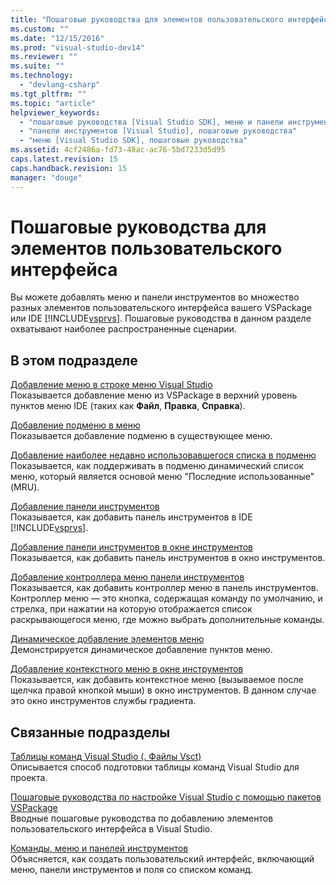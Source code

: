 ```yaml
---
title: "Пошаговые руководства для элементов пользовательского интерфейса | Microsoft Docs"
ms.custom: ""
ms.date: "12/15/2016"
ms.prod: "visual-studio-dev14"
ms.reviewer: ""
ms.suite: ""
ms.technology: 
  - "devlang-csharp"
ms.tgt_pltfrm: ""
ms.topic: "article"
helpviewer_keywords: 
  - "пошаговые руководства [Visual Studio SDK], меню и панели инструментов"
  - "панели инструментов [Visual Studio], пошаговые руководства"
  - "меню [Visual Studio SDK], пошаговые руководства"
ms.assetid: 4cf2486a-fd73-48ac-ac76-5bd7233d5d95
caps.latest.revision: 15
caps.handback.revision: 15
manager: "douge"
---
```

# Пошаговые руководства для элементов пользовательского интерфейса
Вы можете добавлять меню и панели инструментов во множество разных элементов пользовательского интерфейса вашего VSPackage или IDE [!INCLUDE[vsprvs](../code-quality/includes/vsprvs_md.md)]. Пошаговые руководства в данном разделе охватывают наиболее распространенные сценарии.  
  
## В этом подразделе  
 [Добавление меню в строке меню Visual Studio](../extensibility/adding-a-menu-to-the-visual-studio-menu-bar.md)  
 Показывается добавление меню из VSPackage в верхний уровень пунктов меню IDE \(таких как **Файл**, **Правка**, **Справка**\).  
  
 [Добавление подменю в меню](../extensibility/adding-a-submenu-to-a-menu.md)  
 Показывается добавление подменю в существующее меню.  
  
 [Добавление наиболее недавно использовавшегося списка в подменю](../extensibility/adding-a-most-recently-used-list-to-a-submenu.md)  
 Показывается, как поддерживать в подменю динамический список меню, который является основой меню "Последние использованные" \(MRU\).  
  
 [Добавление панели инструментов](../extensibility/adding-a-toolbar.md)  
 Показывается, как добавить панель инструментов в IDE [!INCLUDE[vsprvs](../code-quality/includes/vsprvs_md.md)].  
  
 [Добавление панели инструментов в окне инструментов](../extensibility/adding-a-toolbar-to-a-tool-window.md)  
 Показывается, как добавить панель инструментов в окно инструментов.  
  
 [Добавление контроллера меню панели инструментов](../extensibility/adding-a-menu-controller-to-a-toolbar.md)  
 Показывается, как добавить контроллер меню в панель инструментов. Контроллер меню — это кнопка, содержащая команду по умолчанию, и стрелка, при нажатии на которую отображается список раскрывающегося меню, где можно выбрать дополнительные команды.  
  
 [Динамическое добавление элементов меню](../extensibility/dynamically-adding-menu-items.md)  
 Демонстрируется динамическое добавление пунктов меню.  
  
 [Добавление контекстного меню в окне инструментов](../extensibility/adding-a-shortcut-menu-in-a-tool-window.md)  
 Показывается, как добавить контекстное меню \(вызываемое после щелчка правой кнопкой мыши\) в окно инструментов. В данном случае это окно инструментов службы градиента.  
  
## Связанные подразделы  
 [Таблицы команд Visual Studio \(. Файлы Vsct\)](../extensibility/internals/visual-studio-command-table-dot-vsct-files.md)  
 Описывается способ подготовки таблицы команд Visual Studio для проекта.  
  
 [Пошаговые руководства по настройке Visual Studio с помощью пакетов VSPackage](../misc/walkthroughs-for-customizing-visual-studio-by-using-vspackages.md)  
 Вводные пошаговые руководства по добавлению элементов пользовательского интерфейса в Visual Studio.  
  
 [Команды, меню и панелей инструментов](../extensibility/internals/commands-menus-and-toolbars.md)  
 Объясняется, как создать пользовательский интерфейс, включающий меню, панели инструментов и поля со списком команд.